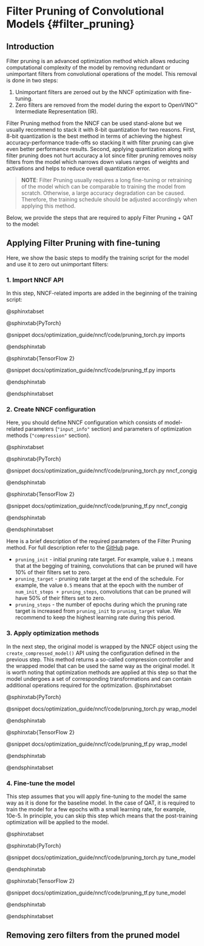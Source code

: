 # Filter Pruning of Convolutional Models {#filter_pruning}

## Introduction
Filter pruning is an advanced optimization method which allows reducing computational complexity of the model by removing redundant or unimportant filters from convolutional operations of the model. This removal is done in two steps: 
1. Unimportant filters are zeroed out by the NNCF optimization with fine-tuning.
2. Zero filters are removed from the model during the export to OpenVINO&trade; Intermediate Representation (IR).

Filter Pruning method from the NNCF can be used stand-alone but we usually recommend to stack it with 8-bit quantization for two reasons. First, 8-bit quantization is the best method in terms of achieving the highest accuracy-performance trade-offs so stacking it with filter pruning can give even better performance results. Second, applying quantization along with filter pruning does not hurt accuracy a lot since filter pruning removes noisy filters from the model which narrows down values ranges of weights and activations and helps to reduce overall quantization error.

> **NOTE**: Filter Pruning usually requires a long fine-tuning or retraining of the model which can be comparable to training the model from scratch. Otherwise, a large accuracy degradation can be caused. Therefore, the training schedule should be adjusted accordingly when applying this method. 

Below, we provide the steps that are required to apply Filter Pruning + QAT to the model:

## Applying Filter Pruning with fine-tuning
Here, we show the basic steps to modify the training script for the model and use it to zero out unimportant filters:

### 1. Import NNCF API
In this step, NNCF-related imports are added in the beginning of the training script:

@sphinxtabset

@sphinxtab{PyTorch}

@snippet docs/optimization_guide/nncf/code/pruning_torch.py imports

@endsphinxtab

@sphinxtab{TensorFlow 2}

@snippet docs/optimization_guide/nncf/code/pruning_tf.py imports

@endsphinxtab

@endsphinxtabset

### 2. Create NNCF configuration
Here, you should define NNCF configuration which consists of model-related parameters (`"input_info"` section) and parameters of optimization methods (`"compression"` section). 

@sphinxtabset

@sphinxtab{PyTorch}

@snippet docs/optimization_guide/nncf/code/pruning_torch.py nncf_congig

@endsphinxtab

@sphinxtab{TensorFlow 2}

@snippet docs/optimization_guide/nncf/code/pruning_tf.py nncf_congig

@endsphinxtab

@endsphinxtabset

Here is a brief description of the required parameters of the Filter Pruning method. For full description refer to the [GitHub](https://github.com/openvinotoolkit/nncf/blob/develop/docs/compression_algorithms/Pruning.md) page.
- `pruning_init` - initial pruning rate target. For example, value `0.1` means that at the begging of training, convolutions that can be pruned will have 10% of their filters set to zero.
- `pruning_target` - pruning rate target at the end of the schedule. For example, the value `0.5` means that at the epoch with the number of `num_init_steps + pruning_steps`, convolutions that can be pruned will have 50% of their filters set to zero.
- `pruning_steps` - the number of epochs during which the pruning rate target is increased from `pruning_init` to `pruning_target` value. We recommend to keep the highest learning rate during this period.

### 3. Apply optimization methods
In the next step, the original model is wrapped by the NNCF object using the `create_compressed_model()` API using the configuration defined in the previous step. This method returns a so-called compression controller and the wrapped model that can be used the same way as the original model. It is worth noting that optimization methods are applied at this step so that the model undergoes a set of corresponding transformations and can contain additional operations required for the optimization. 
@sphinxtabset

@sphinxtab{PyTorch}

@snippet docs/optimization_guide/nncf/code/pruning_torch.py wrap_model

@endsphinxtab

@sphinxtab{TensorFlow 2}

@snippet docs/optimization_guide/nncf/code/pruning_tf.py wrap_model

@endsphinxtab

@endsphinxtabset

### 4. Fine-tune the model
This step assumes that you will apply fine-tuning to the model the same way as it is done for the baseline model. In the case of QAT, it is required to train the model for a few epochs with a small learning rate, for example, 10e-5. In principle, you can skip this step which means that the post-training optimization will be applied to the model.

@sphinxtabset

@sphinxtab{PyTorch}

@snippet docs/optimization_guide/nncf/code/pruning_torch.py tune_model

@endsphinxtab

@sphinxtab{TensorFlow 2}

@snippet docs/optimization_guide/nncf/code/pruning_tf.py tune_model

@endsphinxtab

@endsphinxtabset



## Removing zero filters from the pruned model